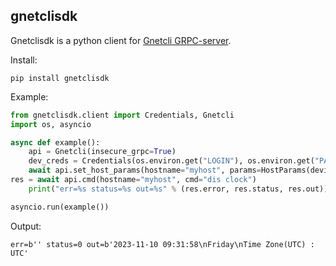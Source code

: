 ## gnetclisdk

Gnetclisdk is a python client for [Gnetcli GRPC-server](https://annetutil.github.io/gnetcli/basic_usage_server/).

Install:

```shell
pip install gnetclisdk
```

Example:

```python
from gnetclisdk.client import Credentials, Gnetcli
import os, asyncio

async def example():
    api = Gnetcli(insecure_grpc=True)
    dev_creds = Credentials(os.environ.get("LOGIN"), os.environ.get("PASSWORD"))
    await api.set_host_params(hostname="myhost", params=HostParams(device="huawei", credentials=dev_creds))
res = await api.cmd(hostname="myhost", cmd="dis clock")
    print("err=%s status=%s out=%s" % (res.error, res.status, res.out))

asyncio.run(example())
```

Output:

```
err=b'' status=0 out=b'2023-11-10 09:31:58\nFriday\nTime Zone(UTC) : UTC'
```
